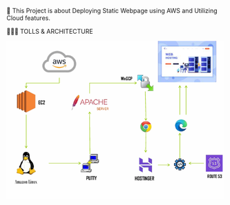 🚀 This Project is about Deploying Static Webpage using AWS and Utilizing Cloud features. 

🧑🏻‍💻 TOLLS & ARCHITECTURE 

![image alt](https://github.com/gowtthamm/AWS---Project01/blob/78ba1b018f881d5c617b1979625f1093084e120f/architecture-image.png.png)
